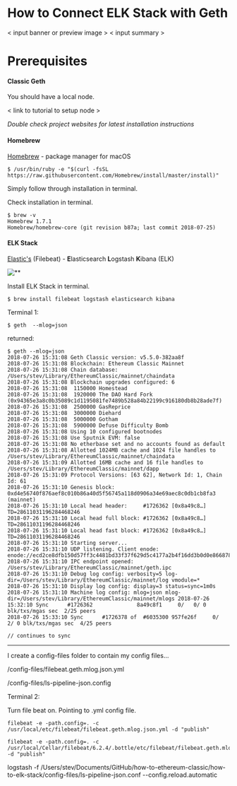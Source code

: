 # How to Connect ELK Stack with Geth

< input banner or preview image >
< input summary >

# Prerequisites

#### Classic Geth

You should have a local node.

< link to tutorial to setup node >

*Double check project websites for latest installation instructions*

#### Homebrew

[Homebrew](https://brew.sh/) - package manager for macOS

```
$ /usr/bin/ruby -e "$(curl -fsSL https://raw.githubusercontent.com/Homebrew/install/master/install)"
```
Simply follow through installation in terminal.

Check installation in terminal.

```
$ brew -v
Homebrew 1.7.1
Homebrew/homebrew-core (git revision b87a; last commit 2018-07-25)
```

#### ELK Stack

[Elastic's](https://www.elastic.co/) (Filebeat) -
**E**lasticsearch
**L**ogstash
**K**ibana (ELK)

![**](https://img.etsystatic.com/il/782712/1452353281/il_570xN.1452353281_7ter.jpg?version=0)

Install ELK Stack in terminal.

```
$ brew install filebeat logstash elasticsearch kibana
```

Terminal 1:

```
$ geth  --mlog=json
```

returned:

```
$ geth --mlog=json
2018-07-26 15:31:08 Geth Classic version: v5.5.0-382aa8f
2018-07-26 15:31:08 Blockchain: Ethereum Classic Mainnet
2018-07-26 15:31:08 Chain database: /Users/stev/Library/EthereumClassic/mainnet/chaindata
2018-07-26 15:31:08 Blockchain upgrades configured: 6
2018-07-26 15:31:08  1150000 Homestead
2018-07-26 15:31:08  1920000 The DAO Hard Fork (0x94365e3a8c0b35089c1d1195081fe7489b528a84b22199c916180db8b28ade7f)
2018-07-26 15:31:08  2500000 GasReprice
2018-07-26 15:31:08  3000000 Diehard
2018-07-26 15:31:08  5000000 Gotham
2018-07-26 15:31:08  5900000 Defuse Difficulty Bomb
2018-07-26 15:31:08 Using 10 configured bootnodes
2018-07-26 15:31:08 Use Sputnik EVM: false
2018-07-26 15:31:08 No etherbase set and no accounts found as default
2018-07-26 15:31:08 Allotted 1024MB cache and 1024 file handles to /Users/stev/Library/EthereumClassic/mainnet/chaindata
2018-07-26 15:31:09 Allotted 16MB cache and 16 file handles to /Users/stev/Library/EthereumClassic/mainnet/dapp
2018-07-26 15:31:09 Protocol Versions: [63 62], Network Id: 1, Chain Id: 61
2018-07-26 15:31:10 Genesis block: 0xd4e56740f876aef8c010b86a40d5f56745a118d0906a34e69aec8c0db1cb8fa3 (mainnet)
2018-07-26 15:31:10 Local head header:     #1726362 [0x8a49c8…] TD=28611031196284468246
2018-07-26 15:31:10 Local head full block: #1726362 [0x8a49c8…] TD=28611031196284468246
2018-07-26 15:31:10 Local head fast block: #1726362 [0x8a49c8…] TD=28611031196284468246
2018-07-26 15:31:10 Starting server...
2018-07-26 15:31:10 UDP listening. Client enode: enode://ecd2ce8dfb150d57ff3c4481bd33f37f629d5c4177a2b4f16dd3b0d0e8668784044a7c208ba4f07f405013420e8b4a5e93c39ae540d123874a89ad12cab51508@[::]:30303
2018-07-26 15:31:10 IPC endpoint opened: /Users/stev/Library/EthereumClassic/mainnet/geth.ipc
2018-07-26 15:31:10 Debug log config: verbosity=5 log-dir=/Users/stev/Library/EthereumClassic/mainnet/log vmodule=*
2018-07-26 15:31:10 Display log config: display=3 status=sync=1m0s
2018-07-26 15:31:10 Machine log config: mlog=json mlog-dir=/Users/stev/Library/EthereumClassic/mainnet/mlogs 2018-07-26 15:32:10 Sync      #1726362              8a49c8f1     0/   0/ 0 blk/txs/mgas sec  2/25 peers
2018-07-26 15:33:10 Sync      #1726378 of  #6035300 957fe26f     0/   2/ 0 blk/txs/mgas sec  4/25 peers

// continues to sync
```


---

I create a config-files folder to contain my config files...

/config-files/filebeat.geth.mlog.json.yml

/config-files/ls-pipeline-json.config

Terminal 2:

Turn file beat on. Pointing to .yml config file.


```
filebeat -e -path.config=. -c /usr/local/etc/filebeat/filebeat.geth.mlog.json.yml -d "publish"
```
```
filebeat -e -path.config=. -c /usr/local/Cellar/filebeat/6.2.4/.bottle/etc/filebeat/filebeat.geth.mlog.json.yml -d "publish"
```







logstash -f /Users/stev/Documents/GitHub/how-to-ethereum-classic/how-to-elk-stack/config-files/ls-pipeline-json.conf --config.reload.automatic
